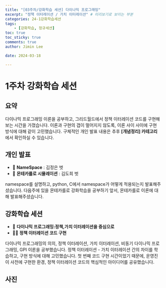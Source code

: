 ```yaml
---
title: "[03주차/강화학습 세션] 다이나믹 프로그래밍"
excerpt: "정책 이터레이션 / 가치 이터레이션" # 미리보기로 보이는 부분
categories: 24-1강화학습세션
tags: 
    - [강화학습, 정규세션]
toc: true
toc_sticky: true
comments: true
author: Jimin Lee

date: 2024-03-18

---
```


# 1주차 강화학습 세션

## 요약

다이나믹 프로그래밍 이론을 공부하고, 그리드월드에서 정책 이터레이션 코드를 구현해보는 시간을 가졌습니다. 
이론과 구현의 갭이 멀어지지 않도록, 이론 사이 사이에 구현 방식에 대해 같이 고민했습니다. 
구체적인 개인 발표 내용은 추후 **[개념정리] 카테고리**에서 확인하실 수 있습니다.  

## 개인 발표

- 📗 **NameSpace** : 김정은 벗
- 📗 **몬테카를로 시뮬레이션** : 김도희 벗

namespace를 설명하고, python, C에서 namespace가 어떻게 적용되는지 발표해주셨습니다.
다음주에 있을 몬테카를로 강화학습을 공부하기 앞서, 몬테카를로 이론에 대해 발표해주셨습니다. 

## 강화학습 세션

- 📗 **다이나믹 프로그래밍:정책,가치 이터레이션을 중심으로**
- 👩‍💻 **정책 이터레이션 코드 구현**

다이나믹 프로그래밍의 의의, 정책 이터레이션, 가치 이터레이션, 비동기 다이나믹 프로그래밍, GPI 이론을 공부했습니다. 
정책 이터레이션 - 가치 이터레이션 간의 차이를 학습하고, 구현 방식에 대해 고민했습니다. 
첫 번째 코드 구현 시간이었기 때문에, 운영진이 사전에 구현한 환경, 정책 이터레이션 코드의 핵심적인 아이디어를 공유했습니다. 
    

## 사진
